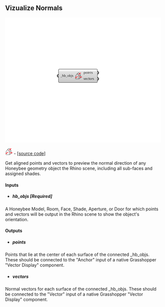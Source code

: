 ## Vizualize Normals

![](../../images/components/Vizualize_Normals.png)

![](../../images/icons/Vizualize_Normals.png) - [[source code]](https://github.com/ladybug-tools/honeybee-grasshopper-core/blob/master/honeybee_grasshopper_core/src//HB%20Vizualize%20Normals.py)


Get aligned points and vectors to preview the normal direction of any Honeybee geometry object the Rhino scene, including all sub-faces and assigned shades. 



#### Inputs
* ##### hb_objs [Required]
A Honeybee Model, Room, Face, Shade, Aperture, or Door for which points and vectors will be output in the Rhino scene to show the object's orientation. 

#### Outputs
* ##### points
Points that lie at the center of each surface of the connected _hb_objs. These should be connected to the "Anchor" input of a native Grasshopper "Vector Display" component. 
* ##### vectors
Normal vectors for each surface of the connected _hb_objs. These should be connected to the "Vector" input of a native Grasshopper "Vector Display" component. 